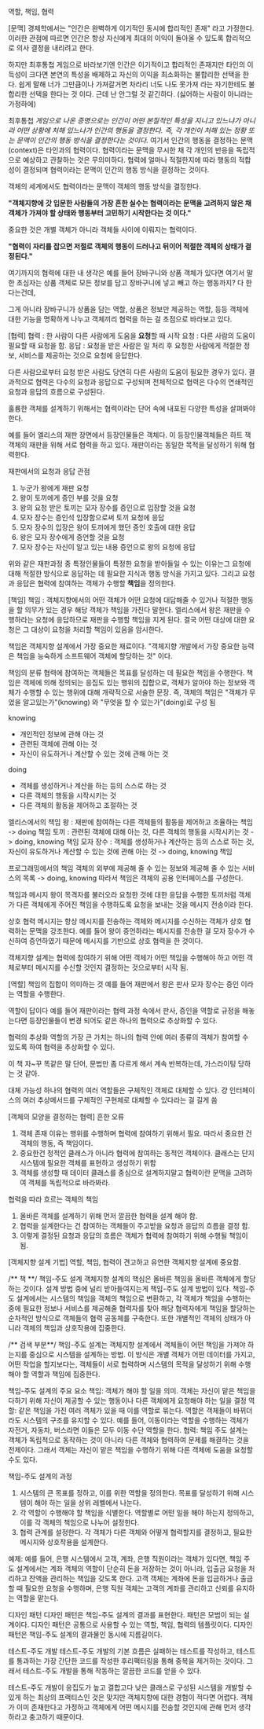 역할, 책임, 협력

[문맥]
경제학에서는 "인간은 완벽하게 이기적인 동시에 합리적인 존재" 라고 가정한다. 
이러한 관점에 따르면 인간은 항상 자신에게 최대의 이익이 돌아올 수 있도록 합리적으로 의사 결정을 내리려고 한다.

하지만 최후통첩 게임으로 바라보기엔 인간은 이기적이고 합리적인 존재지만 타인의 이득성이 크다면 본연의 특성을 배제하고 자신의 이익을 최소화하는 불합리한 선택을 한다.
쉽게 말해 너가 그만큼이나 가져갈거면 차라리 너도 나도 못가져 라는 자기한테도 불합리한 선택을 한다는 것 이다. 근데 난 안그럴 것 같긴하다. (싫어하는 사람이 아니라는 가정하에) 

최후통첩 _게임으로 나온 증명으로는 인간이 어떤 본질적인 특성을 지니고 있느냐가 아니라 어떤 상황에 처해 있느냐가 인간의 행동을 결정한다.
즉, 각 개인이 처해 있는 정황 또는 문맥이 인간의 행동 방식을 결정한다는 것이다._
여기서 인간의 행동을 결정하는 문맥(context)은 타인과의 협력이다. 협력이라는 문맥을 무시한 채 각 개인의 반응을 독립적으로 예상하고 관찰하는 것은 무의미하다.
협력에 얼마나 적절한지에 따라 행동의 적합성이 결정되며 협력이라는 문맥이 인간의 행동 방식을 결정하는 것이다.

객체의 세계에서도 협력이라는 문맥이 객체의 행동 방식을 결정한다.

**"객체지향에 갓 입문한 사람들의 가장 흔한 실수는 협력이라는 문맥을 고려하지 않은 채 객체가 가져야 할 상태와 행동부터 고민하기 시작한다는 것 이다."**

중요한 것은 개별 객체가 아니라 객체들 사이에 이뤄지는 협력이다. 

**"협력이 자리를 잡으면 저절로 객체의 행동이 드러나고 뒤이어 적절한 객체의 상태가 결정된다."**

여기까지의 협력에 대한 내 생각은 예를 들어 장바구니와 상품 객체가 있다면 여기서 말한 초심자는 상품 객체로 모든 정보를 담고 장바구니에 넣고 빼고 하는 행동까지? 다 한다는건데,

그게 아니라 장바구니가 상품을 담는 역할, 상품은 정보만 제공하는 역할, 등등 객체에 대한 기능을 명확하게 나누고 객체끼리 협력을 하는 걸 초점으로 바라보고 있다.

[협력]
협력 : 한 사람이 다른 사람에게 도움을 **요청**할 때 시작
요청 : 다른 사람의 도움이 필요할 때 요청을 함. 
응답 : 요청을 받은 사람은 일 처리 후 요청한 사람에게 적절한 정보, 서비스를 제공하는 것으로 요청에 응답한다.

다른 사람으로부터 요청 받은 사람도 당연히 다른 사람의 도움이 필요한 경우가 있다. 
결과적으로 협력은 다수의 요청과 응답으로 구성되며 전체적으로 협력은 다수의 연쇄적인 요청과 응답의 흐름으로 구성된다.

훌륭한 객체를 설계하기 위해서는 협력이라는 단어 속에 내포된 다양한 특성을 살펴봐야 한다.

예를 들어 엘리스의 재판 장면에서 등장인물들은 객체다. 이 등장인물객체들은 하트 잭 객체의 재판을 위해 서로 협력을 하고 있다. 재판이라는 동일한 목적을 달성하기 위해 협력한다.

재판에서의 요청과 응답 관점
1. 누군가 왕에게 재판 요청
2. 왕이 토끼에게 증인 부를 것을 요청
3. 왕의 요청 받은 토끼는 모자 장수를 증인으로 입장할 것을 요청
4. 모자 장수는 증인석 입장함으로써 토끼 요청에 응답
5. 모자 장수의 입장은 왕이 토끼에게 했던 증인 호출에 대한 응답
6. 왕은 모자 장수에게 증언할 것을 요청
7. 모자 장수는 자신이 알고 있는 내용 증언으로 왕의 요청에 응답

위와 같은 재판과정 중 특정인물들이 특정한 요청을 받아들일 수 있는 이유는그 요청에 대해 적절한 방식으로 응답하는 데 필요한 지식과 행동 방식을 가지고 있다.
그리고 요청과 응답은 협력에 참여하는 객체가 수행할 **책임**을 정의한다.

[책임]
책임 : 객체지향에서의 어떤 객체가 어떤 요청에 대답해줄 수 있거나 적절한 행동을 할 의무가 있는 경우 해당 객체가 책임을 가진다 말한다.
엘리스에서 왕은 재판을 수행하라는 요청에 응답하므로 재판을 수행할 책임을 지게 된다.
결국 어떤 대상에 대한 요청은 그 대상이 요청을 처리할 책임이 있음을 암시한다.

책임은 객체지향 설계에서 가장 중요한 재료이다. "객체지향 개발에서 가장 중요한 능력은 책임을 능숙하게 소프트웨어 객체에 할당하는 것" 이다.

책임의 분류
협력에 참여하는 객체들은 목표를 달성하는 데 필요한 책임을 수행한다.
책임은 객체에 의해 정의되는 응집도 있는 행위의 집합으로, 객체가 알아야 하는 정보와 객체가 수행할 수 있는 행위에 대해 개략적으로 서술한 문장.
즉, 객체의 책임은 "객체가 무었을 알고있는가"(knowing) 와 "무엇을 할 수 있는가"(doing)로 구성 됨

knowing
- 개인적인 정보에 관해 아는 것
- 관련된 객체에 관해 아는 것
- 자신이 유도하거나 계산할 수 있는 것에 관해 아는 것

doing
- 객체를 생성하거나 계산을 하는 등의 스스로 하는 것
- 다른 객체의 행동을 시작시키는 것
- 다른 객체의 활동을 제어하고 조절하는 것

엘리스에서의 책임
왕 : 재판에 참여하는 다른 객체들의 활동을 제어하고 조율하는 책임 -> doing 책임 
토끼 : 관련된 객체에 대해 아는 것, 다른 객체의 행동을 시작시키는 것 -> doing, knowing 책임
모자 장수 : 객체를 생성하거나 계산하는 등의 스스로 하는 것, 자신이 유도하거나 계산할 수 있는 것에 관해 아는 것 -> doing, knowing 책임

프로그래밍에서의 책임
객체의 외부에 제공해 줄 수 있는 정보와 제공해 줄 수 있는 서비스의 목록 -> doing, knowing
따라서 책임은 객체의 공용 인터페이스를 구성한다.

책임과 메시지
왕이 목격자를 불러오라 요청한 것에 대한 응답을 수행한 토끼처럼
객체가 다른 객체에게 주어진 책임을 수행하도록 요청을 보내는 것을 메시지 전송이라 한다.

상호 협력
메시지는 항상 메시지를 전송하는 객체와 메시지를 수신하는 객체가 상호 협력하는 문맥을 강조한다.
예를 들어 왕이 증언하라는 메시지를 전송한 걸 모자 장수가 수신하여 증언하였기 때문에 메시지를 기반으로 상호 협력을 한 것이다.

객체지향 설계는 협력에 참여하기 위해 어떤 객체가 어떤 책임을 수행해야 하고 어떤 객체로부터 메시지를 수신할 것인지 결정하는 것으로부터 시작 됨.

[역할]
책임의 집합이 의미하는 것
예를 들어 재판에서 왕은 판사 모자 장수는 증인 이라는 역할을 수행한다.

역할이 답이다
예를 들어 재판이라는 협력 과정 속에서 판사, 증인을 역할로 규정을 해놓는다면 등장인물들이 변경 되어도 같은 하나의 협력으로 추상화할 수 있다.

협력의 추상화
역할의 가장 큰 가치는 하나의 협력 안에 여러 종류의 객체가 참여할 수 있도록 하여 협력을 추상화할 수 있다.

이 책 자~꾸 똑같은 말 단어, 문법만 좀 다르게 해서 계속 반복하는데, 가스라이팅 당하는 것 같아.

대체 가능성
하나의 협력의 여러 역할들은 구체적인 객체로 대체할 수 있다. 
걍 인터페이스의 여러 추상메서드를 구체적인 구현체로 대체할 수 있다라는 걸 길게 씀

[객체의 모양을 결정하는 협력]
흔한 오류
1. 객체 존재 이유는 행위를 수행하며 협력에 참여하기 위해서 필요. 따라서 중요한 건 객체의 행동, 즉 책임이다.
2. 중요한건 정적인 클래스가 아니라 협력에 참여하는 동적인 객체이다. 클래스는 단지 시스템에 필요한 객체를 표현하고 생성하기 위함
3. 객체를 생성할 때 데이터 클래스를 중심으로 설계하지말고 협력이란 문맥을 고려하여 객체를 독립적으로 바라봐라.

협력을 따라 흐르는 객체의 책임
1. 올바른 객체를 설계하기 위해 먼저 깔끔한 협력을 설계 해야 함.
2. 협럭을 설계한다는 건 참여하는 객체들이 주고받을 요청과 응답의 흐름을 결정 함.
3. 이렇게 결정된 요청과 응답의 흐름은 객체가 협력에 참여하기 위해 수행될 책임이 됨.

[객체지향 설계 기법]
역할, 책임, 협력이 견고하고 유연한 객체지향 설계에 중요함.

/** 책 **/
책임-주도 설계
객체지향 설계의 핵심은 올바른 책임을 올바른 객체에게 할당하는 것이다. 
설계 방법 중에 널리 받아들여지는게 책임-주도 설계 방법이 있다.
책임-주도 설계에서는 시스템의 책임을 객체의 책임으로 변환하고, 각 객체가 책임을 수행하는 중에 필요한 정보나 서비스를 제공해줄 협력자를 찾아 해당 협력자에게 책임을 할당하는 순차적인 방식으로 객체들의 협력 공동체를 구축한다.
또한 개별적인 객체의 상태가 아니라 객체의 책임과 상호작용에 집중한다.

/** 검색 부분**/
책임-주도 설계는 객체지향 설계에서 객체들이 어떤 책임을 가져야 하는지를 중심으로 시스템을 설계하는 방법.
이 방식은 개별 객체가 어떤 데이터를 가지고, 어떤 작업을 할지보다는, 객체들이 서로 협력하며 시스템의 목적을 달성하기 위해 수행해야 할 역할과 책임에 집중한다.

책임-주도 설계의 주요 요소
책임: 객체가 해야 할 일을 의미. 객체는 자신이 맡은 책임을 다하기 위해 자신이 제공할 수 있는 행동이나 다른 객체에게 요청해야 하는 일을 결정
역할: 같은 책임을 가진 여러 객체가 있을 때 이를 역할로 묶는다. 역할은 객체들이 바뀌더라도 시스템의 구조를 유지할 수 있다. 예를 들어, 이동이라는 역할을 수행하는 객체가 자전거, 자동차, 버스라면 이들은 모두 이동 수단 역할을 한다.
협력: 책임 주도 설계는 객체가 독립적으로 동작하는 것이 아니라 다른 객체와 협력하여 문제를 해결하는 것을 전제이다. 그래서 객체는 자신이 맡은 책임을 수행하기 위해 다른 객체에 도움을 요청할 수도 있다.

책임-주도 설계의 과정
1. 시스템의 큰 목표를 정하고, 이를 위한 역할을 정의한다. 목표를 달성하기 위해 시스템이 해야 하는 일을 상위 레벨에서 나눈다.
2. 각 역할이 수행해야 할 책임을 식별한다. 역할별로 어떤 일을 해야 하는지 정의하고, 이를 각 객체의 책임으로 나누어 설정한다.
3. 협력 관계를 설정한다. 각 객체가 다른 객체와 어떻게 협력할지를 결정하고, 필요한 메시지와 상호작용을 설계한다.

예제: 예를 들어, 은행 시스템에서 고객, 계좌, 은행 직원이라는 객체가 있다면, 책임 주도 설계에서는 계좌 객체의 역할이 단순히 돈을 저장하는 것이 아니라, 입출금 요청을 처리하고 잔액을 관리하는 책임을 갖도록 한다. 
고객 객체는 계좌에 돈을 입금하거나 출금할 때 필요한 요청을 수행하며, 은행 직원 객체는 고객의 계좌를 관리하고 신뢰를 유지하는 역할을 맡는다.


디자인 패턴
디자인 패턴은 책임-주도 설계의 결과를 표현한다. 패턴은 모범이 되는 설계이다.
디자인 패턴은 공통으로 사용할 수 있는 역할, 책임, 협력의 템플릿이다.
디자인 패턴은 책임-주도 설계의 결과물인 동시에 지름길이다.

테스트-주도 개발
테스트-주도 개발의 기본 흐름은 실패하는 테스트를 작성하고, 테스트를 통과하는 가장 간단한 코드를 작성한 후리팩터링을 통해 중복을 제거하는 것이다.
그래서 테스트-주도 개발을 통해 작동하는 깔끔한 코드를 얻을 수 있다.

테스트-주도 개발이 응집도가 높고 결합고다 낮은 클래스로 구성된 시스템을 개발할 수 있게 하는 최상의 프랙티스인 것은 맞지만 객체지향에 대한 경험이 적다면 어렵다.
객체가 이미 존재한다고 가정하고 객체에게 어떤 메시지를 전송할 것인지에 관해 먼저 생각하라고 충고하기 때문이다.







